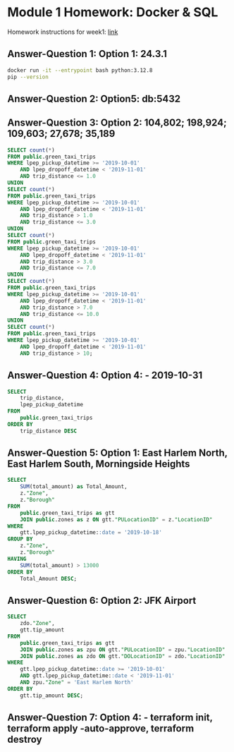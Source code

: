 # Module 1 Homework: Docker & SQL

Homework instructions for week1: [link](https://github.com/DataTalksClub/data-engineering-zoomcamp/blob/main/cohorts/2025/01-docker-terraform/homework.md)

## Answer-Question 1: Option 1: 24.3.1

```bash
docker run -it --entrypoint bash python:3.12.8
pip --version
```

## Answer-Question 2: Option5: db:5432

## Answer-Question 3: Option 2: 104,802; 198,924; 109,603; 27,678; 35,189

```sql
SELECT count(*)
FROM public.green_taxi_trips
WHERE lpep_pickup_datetime >= '2019-10-01'
    AND lpep_dropoff_datetime < '2019-11-01'
    AND trip_distance <= 1.0
UNION
SELECT count(*)
FROM public.green_taxi_trips
WHERE lpep_pickup_datetime >= '2019-10-01'
    AND lpep_dropoff_datetime < '2019-11-01'
    AND trip_distance > 1.0
    AND trip_distance <= 3.0
UNION
SELECT count(*)
FROM public.green_taxi_trips
WHERE lpep_pickup_datetime >= '2019-10-01'
    AND lpep_dropoff_datetime < '2019-11-01'
    AND trip_distance > 3.0
    AND trip_distance <= 7.0
UNION
SELECT count(*)
FROM public.green_taxi_trips
WHERE lpep_pickup_datetime >= '2019-10-01'
    AND lpep_dropoff_datetime < '2019-11-01'
    AND trip_distance > 7.0
    AND trip_distance <= 10.0
UNION
SELECT count(*)
FROM public.green_taxi_trips
WHERE lpep_pickup_datetime >= '2019-10-01'
    AND lpep_dropoff_datetime < '2019-11-01'
    AND trip_distance > 10;
```

## Answer-Question 4: Option 4: - 2019-10-31

```sql
SELECT
    trip_distance,
    lpep_pickup_datetime
FROM
    public.green_taxi_trips
ORDER BY
    trip_distance DESC
```

## Answer-Question 5: Option 1: East Harlem North, East Harlem South, Morningside Heights

```sql
SELECT
    SUM(total_amount) as Total_Amount,
    z."Zone",
    z."Borough"
FROM
    public.green_taxi_trips as gtt
    JOIN public.zones as z ON gtt."PULocationID" = z."LocationID"
WHERE
    gtt.lpep_pickup_datetime::date = '2019-10-18'
GROUP BY
    z."Zone",
    z."Borough"
HAVING
    SUM(total_amount) > 13000
ORDER BY
    Total_Amount DESC;
```

## Answer-Question 6: Option 2: JFK Airport

```sql
SELECT
    zdo."Zone",
    gtt.tip_amount
FROM
    public.green_taxi_trips as gtt
    JOIN public.zones as zpu ON gtt."PULocationID" = zpu."LocationID"
    JOIN public.zones as zdo ON gtt."DOLocationID" = zdo."LocationID"
WHERE
    gtt.lpep_pickup_datetime::date >= '2019-10-01'
    AND gtt.lpep_pickup_datetime::date < '2019-11-01'
    AND zpu."Zone" = 'East Harlem North'
ORDER BY
    gtt.tip_amount DESC;
```

## Answer-Question 7: Option 4: - terraform init, terraform apply -auto-approve, terraform destroy

